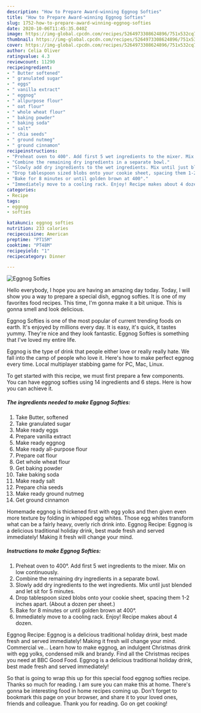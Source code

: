 ```yaml
---
description: "How to Prepare Award-winning Eggnog Softies"
title: "How to Prepare Award-winning Eggnog Softies"
slug: 1752-how-to-prepare-award-winning-eggnog-softies
date: 2020-10-06T11:45:35.040Z
image: https://img-global.cpcdn.com/recipes/5264973308624896/751x532cq70/eggnog-softies-recipe-main-photo.jpg
thumbnail: https://img-global.cpcdn.com/recipes/5264973308624896/751x532cq70/eggnog-softies-recipe-main-photo.jpg
cover: https://img-global.cpcdn.com/recipes/5264973308624896/751x532cq70/eggnog-softies-recipe-main-photo.jpg
author: Celia Oliver
ratingvalue: 4.3
reviewcount: 11290
recipeingredient:
- " Butter softened"
- " granulated sugar"
- " eggs"
- " vanilla extract"
- " eggnog"
- " allpurpose flour"
- " oat flour"
- " whole wheat flour"
- " baking powder"
- " baking soda"
- " salt"
- " chia seeds"
- " ground nutmeg"
- " ground cinnamon"
recipeinstructions:
- "Preheat oven to 400°. Add first 5 wet ingredients to the mixer. Mix on low continuously."
- "Combine the remaining dry ingredients in a separate bowl."
- "Slowly add dry ingredients to the wet ingredients. Mix until just blended and let sit for 5 minutes."
- "Drop tablespoon sized blobs onto your cookie sheet, spacing them 1-2 inches apart. (About a dozen per sheet.)"
- "Bake for 8 minutes or until golden brown at 400°."
- "Immediately move to a cooling rack. Enjoy! Recipe makes about 4 dozen."
categories:
- Recipe
tags:
- eggnog
- softies

katakunci: eggnog softies 
nutrition: 233 calories
recipecuisine: American
preptime: "PT15M"
cooktime: "PT48M"
recipeyield: "1"
recipecategory: Dinner

---
```



![Eggnog Softies](https://img-global.cpcdn.com/recipes/5264973308624896/751x532cq70/eggnog-softies-recipe-main-photo.jpg)

Hello everybody, I hope you are having an amazing day today. Today, I will show you a way to prepare a special dish, eggnog softies. It is one of my favorites food recipes. This time, I'm gonna make it a bit unique. This is gonna smell and look delicious.

Eggnog Softies is one of the most popular of current trending foods on earth. It's enjoyed by millions every day. It is easy, it's quick, it tastes yummy. They're nice and they look fantastic. Eggnog Softies is something that I've loved my entire life.

Eggnog is the type of drink that people either love or really really hate. We fall into the camp of people who love it. Here&#39;s how to make perfect eggnog every time. Local multiplayer stabbing game for PC, Mac, Linux.


To get started with this recipe, we must first prepare a few components. You can have eggnog softies using 14 ingredients and 6 steps. Here is how you can achieve it.

<!--inarticleads1-->

##### The ingredients needed to make Eggnog Softies:

1. Take  Butter, softened
1. Take  granulated sugar
1. Make ready  eggs
1. Prepare  vanilla extract
1. Make ready  eggnog
1. Make ready  all-purpose flour
1. Prepare  oat flour
1. Get  whole wheat flour
1. Get  baking powder
1. Take  baking soda
1. Make ready  salt
1. Prepare  chia seeds
1. Make ready  ground nutmeg
1. Get  ground cinnamon


Homemade eggnog is thickened first with egg yolks and then given even more texture by folding in whipped egg whites. Those egg whites transform what can be a fairly heavy, overly rich drink into. Eggnog Recipe: Eggnog is a delicious traditional holiday drink, best made fresh and served immediately! Making it fresh will change your mind. 

<!--inarticleads2-->

##### Instructions to make Eggnog Softies:

1. Preheat oven to 400°. Add first 5 wet ingredients to the mixer. Mix on low continuously.
1. Combine the remaining dry ingredients in a separate bowl.
1. Slowly add dry ingredients to the wet ingredients. Mix until just blended and let sit for 5 minutes.
1. Drop tablespoon sized blobs onto your cookie sheet, spacing them 1-2 inches apart. (About a dozen per sheet.)
1. Bake for 8 minutes or until golden brown at 400°.
1. Immediately move to a cooling rack. Enjoy! Recipe makes about 4 dozen.


Eggnog Recipe: Eggnog is a delicious traditional holiday drink, best made fresh and served immediately! Making it fresh will change your mind. Commercial ve… Learn how to make eggnog, an indulgent Christmas drink with egg yolks, condensed milk and brandy. Find all the Christmas recipes you need at BBC Good Food. Eggnog is a delicious traditional holiday drink, best made fresh and served immediately! 

So that is going to wrap this up for this special food eggnog softies recipe. Thanks so much for reading. I am sure you can make this at home. There's gonna be interesting food in home recipes coming up. Don't forget to bookmark this page on your browser, and share it to your loved ones, friends and colleague. Thank you for reading. Go on get cooking!
